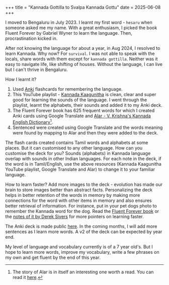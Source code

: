 +++
title = "Kannada Gottilla to Svalpa Kannada Gottu"
date = 2025-06-08
+++

I moved to Bengaluru in July 2023.
I learnt my first word - `hesaru` when someone asked me my name.
With a great enthusiasm, I picked the book Fluent Forever by Gabriel Wyner to learn the language.
Then, procrastination kicked in.

After not knowing the language for about a year, in Aug 2024, I resolved to learn Kannada.
Why now?
For `survival`.
I was not able to speak with the locals, share words with them except for `kannada gottilla`.
Neither was it easy to navigate life, like shifting of houses.
Without the language, I can live but I can't thrive in Bengaluru.

How I learnt it?

1. Used [Anki](https://apps.ankiweb.net/) flashcards for remembering the language.
2. This YouTube playlist - [Kannada Kaagunitha](https://www.youtube.com/watch?v=JzMePlfekxw&list=PLOb5Wwt1GhOm5wWhnVT-eP5wTIgkdpDz9) is clean, clear and super good for learning the sounds of the language.
I went through the playlist, learnt the alphabets, their sounds and added it to my Anki deck.
3. The Fluent Forever book has 625 frequent words for which I created
Anki cards using Google Translate and [Alar - V. Krishna's Kannada English Dictionary](https://alar.ink/)[^1].
4. Sentenced were created using Google Translate and the words
meaning were found by mapping to Alar and then they were added to the deck.

The flash cards created contains Tamil words and alphabets at some places.
But it can customised to any other language.
How can you customise the deck for you?
Sounds (alphabets) in Kannada language overlap with sounds in other Indian languages.
For each note in the deck, if the word is in Tamil/English, use the above resources
(Kannada Kaagunitha YouTube playlist, Google Translate and Alar)
to change it to your familiar language.

How to learn faster?
Add more images to the deck - evolution has made our brain to store images
better than abstract facts.
Personalizing the deck helps in better retention of the words in memory by
making more connections for the word with other items in memory and also
ensures better retrieval of information.
For instance, put in your pet dogs photo to remember the Kannada word for the dog.
Read the [Fluent Forever book](http://amazon.in/Fluent-Forever-Learn-Language-Forget/dp/0385348118) or the [notes of it by Derek Sivers](https://sive.rs/book/FluentForever) for more pointers on learning faster.

The Anki deck is made public [here](https://ankiweb.net/shared/info/91076173).
In the coming months, I will add more sentences as I learn more words.
A v2 of the deck can be expected by year end.

My level of language and vocabulary currently is of a 7 year old's.
But I hope to learn more words, improve my vocabulary, write a few phrases on my own and
get fluent by the end of this year.

[^1]: The story of Alar is in itself an interesting one worth a read. You can read it [here](https://zerodha.tech/blog/alar-the-making-of-an-open-source-dictionary/).
